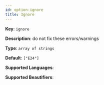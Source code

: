 ```yaml
---
id: option-ignore
title: Ignore
---
```

**Key**: `ignore`

**Description**: do not fix these errors/warnings

**Type**: `array of strings`

**Default**: `["E24"]`

**Supported Languages**: 

**Supported Beautifiers**: 
